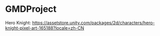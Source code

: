 # GMDProject
Hero Knight: https://assetstore.unity.com/packages/2d/characters/hero-knight-pixel-art-165188?locale=zh-CN
